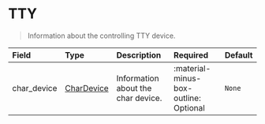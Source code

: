 [comment]: # (AUTOGENERATED MARKDOWN CONTENT)
# TTY
> Information about the controlling TTY device.

| Field | Type | Description | Required | Default |
| :--- | :--- | :--- | :--- | :--- |
| char_device | [CharDevice](/howler/odm/class/chardevice) | Information about the char device. | :material-minus-box-outline: Optional | `None` |